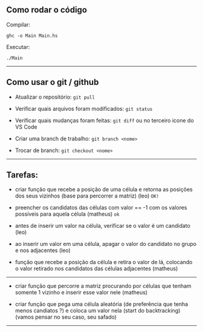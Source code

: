 ## Como rodar o código

Compilar:

`ghc -o Main Main.hs`

Executar:

`./Main`

----

## Como usar o git / github

- Atualizar o repositório:
`git pull`

- Verificar quais arquivos foram modificados:
`git status`

- Verificar quais mudanças foram feitas:
`git diff` ou no terceiro icone do VS Code

- Criar uma branch de trabalho:
`git branch <nome>`

- Trocar de branch:
`git checkout <nome>`

----

## Tarefas:

- criar função que recebe a posição de uma célula e retorna as posições dos seus vizinhos (base para percorrer a matriz) (leo) `OK!`

- preencher os candidatos das células com valor == -1 com os valores possíveis para aquela célula (matheus) `ok`

- antes de inserir um valor na célula, verificar se o valor é um candidato (leo)

- ao inserir um valor em uma célula, apagar o valor do candidato no grupo e nos adjacentes (leo)

- função que recebe a posição da célula e retira o valor de lá, colocando o valor retirado nos candidatos das células adjacentes (matheus)

----

- criar função que percorre a matriz procurando por células que tenham somente 1 vizinho e inserir esse valor nele (matheus)

- criar função que pega uma célula aleatória (de preferência que tenha menos candiatos ?) e coloca um valor nela (start do backtracking) (vamos pensar no seu caso, seu safado)

----
